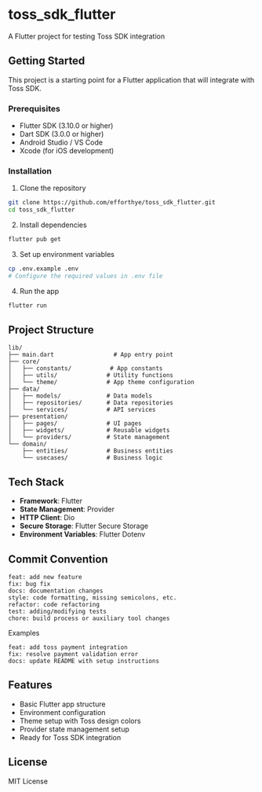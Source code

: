 # toss_sdk_flutter

A Flutter project for testing Toss SDK integration

## Getting Started

This project is a starting point for a Flutter application that will integrate with Toss SDK.

### Prerequisites
- Flutter SDK (3.10.0 or higher)
- Dart SDK (3.0.0 or higher)
- Android Studio / VS Code
- Xcode (for iOS development)

### Installation

1. Clone the repository
```bash
git clone https://github.com/efforthye/toss_sdk_flutter.git
cd toss_sdk_flutter
```

2. Install dependencies
```bash
flutter pub get
```

3. Set up environment variables
```bash
cp .env.example .env
# Configure the required values in .env file
```

4. Run the app
```bash
flutter run
```

## Project Structure

```
lib/
├── main.dart                 # App entry point
├── core/
│   ├── constants/           # App constants
│   ├── utils/              # Utility functions
│   └── theme/              # App theme configuration
├── data/
│   ├── models/             # Data models
│   ├── repositories/       # Data repositories
│   └── services/           # API services
├── presentation/
│   ├── pages/              # UI pages
│   ├── widgets/            # Reusable widgets
│   └── providers/          # State management
└── domain/
    ├── entities/           # Business entities
    └── usecases/           # Business logic
```

## Tech Stack

- **Framework**: Flutter
- **State Management**: Provider
- **HTTP Client**: Dio
- **Secure Storage**: Flutter Secure Storage
- **Environment Variables**: Flutter Dotenv

## Commit Convention

```
feat: add new feature
fix: bug fix
docs: documentation changes
style: code formatting, missing semicolons, etc.
refactor: code refactoring
test: adding/modifying tests
chore: build process or auxiliary tool changes
```

Examples
```
feat: add toss payment integration
fix: resolve payment validation error
docs: update README with setup instructions
```

## Features

- Basic Flutter app structure
- Environment configuration
- Theme setup with Toss design colors
- Provider state management setup
- Ready for Toss SDK integration

## License

MIT License
